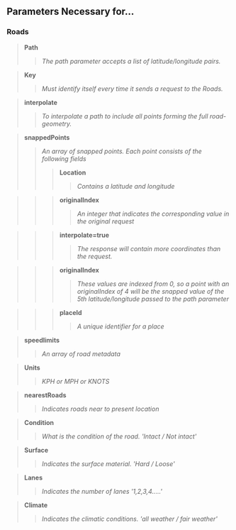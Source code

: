 <b><h2>Parameters Necessary for...</h2></b>
 
<b><h3>Roads</h3></b>

><b>Path</b>
>>_The path parameter accepts a list of latitude/longitude pairs._

><b>Key</b>
>>_Must identify itself every time it sends a request to the Roads._

><b>interpolate</b>
>>_To interpolate a path to include all points forming the full road-geometry._

><b>snappedPoints</b>
>>_An array of snapped points. Each point consists of the following fields_
>>><b>Location</b>
>>>>_Contains a latitude and longitude_

>>><b>originalIndex</b>
>>>>_An integer that indicates the corresponding value in the original request_

>>><b>interpolate=true</b>
>>>>_The response will contain more coordinates than the request._

>>><b>originalIndex</b>
>>>>_These values are indexed from 0, so a point with an originalIndex of 4 will be the snapped value of the 5th latitude/longitude passed to the path parameter_

>>><b>placeId</b>
>>>>_A unique identifier for a place_

><b>speedlimits</b>
>>_An array of road metadata_

><b>Units</b>
>>_KPH or MPH or KNOTS_

><b>nearestRoads</b>
>>_Indicates roads near to present location_

><b>Condition</b>
>>_What is the condition of the road. 'Intact / Not intact'_

><b>Surface</b>
>>_Indicates the surface material. 'Hard / Loose'_

><b>Lanes</b>
>>_Indicates the number of lanes '1,2,3,4.....'_

><b>Climate</b>
>>_Indicates the climatic conditions. 'all weather / fair weather'_
